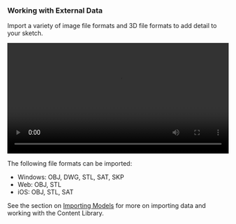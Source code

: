 ### Working with External Data
 
Import a variety of image file formats and 3D file formats to add detail to your sketch.

<video width="100%" controls>
  <source src="Videos/Import 3D model.mp4" type="video/mp4">
</video>

The following file formats can be imported:
- Windows:  OBJ, DWG, STL, SAT, SKP 
- Web: OBJ, STL
- iOS: OBJ, STL, SAT

See the section on [Importing Models](/Building-the-Farnsworth-House/Import-Export-and-Content-Library.md) for more on importing data and working with the Content Library.